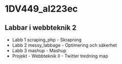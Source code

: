 1DV449_al223ec
==============
Labbar i webbteknik 2
-------------------
<ul>
  <li> Labb 1 scraping_php - Skrapning</li>
  <li> Labb 2 messy_labbage - Optimering och säkerhet</li>
  <li> Labb 3 mashup - Mashup</li>
  <li> Projekt - Webbteknik II - Twitter tredning map</li>
</ul>
